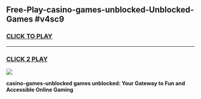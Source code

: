
## Free-Play-casino-games-unblocked-Unblocked-Games #v4sc9
<h3>
<a href="https://news.freeplayer.one?title=casino-games-unblocked&ref=8M">CLICK TO PLAY</a></h3>
<hr>

<h3>
<a href="https://news.freeplayer.one?title=casino-games-unblocked&ref=8M">CLICK 2 PLAY</a>
  
</h3>

<a href="https://news.freeplayer.one?title=casino-games-unblocked&ref=8M"><img src="https://clearcache.store/games.png"></a>


**casino-games-unblocked games unblocked: Your Gateway to Fun and Accessible Online Gaming**
